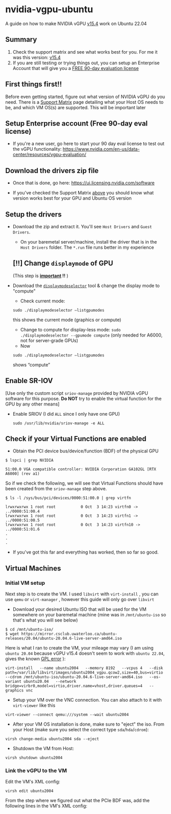 # nvidia-vgpu-ubuntu

A guide on how to make NVIDIA vGPU [v15.4](https://docs.nvidia.com/vgpu/15.0/) work on Ubuntu 22.04

## Summary
1) Check the support matrix and see what works best for you. For me it was this version: [v15.4](https://docs.nvidia.com/vgpu/15.0/product-support-matrix/index.html#abstract__ubuntu)
2) If you are still testing or trying things out, you can setup an Enterprise Account that will give you a [FREE 90-day evaluation license](https://www.nvidia.com/en-us/data-center/resources/vgpu-evaluation/)
## First things first!!
Before even getting started, figure out what version of NVIDIA vGPU do you need. There is a [Support Matrix](https://docs.nvidia.com/vgpu/15.0/product-support-matrix/index.html#abstract__ubuntu) page detailing what your Host OS needs to be, and which VM OS(s) are supported. This will be important later

## Setup Enterprise account (**Free** 90-day eval license)
- If you're a new user, go here to start your 90 day eval license to test out the vGPU functionality: https://www.nvidia.com/en-us/data-center/resources/vgpu-evaluation/

## Download the drivers zip file
- Once that is done, go here: https://ui.licensing.nvidia.com/software

- If you've checked the Support Matrix [above](#first-things-first) you should know what version works best for your GPU and Ubuntu OS version

## Setup the drivers
- Download the zip and extract it. You'll see `Host Drivers` and `Guest Drivers`.
  - On your baremetal server/machine, install the driver that is in the `Host Drivers` folder. The `*.run` file runs better in my experience
  
  ## [!!] Change `displaymode` of GPU
  (This step is <ins>**important</ins> !!** )
- Download the [`displaymodeselector`](https://developer.nvidia.com/displaymodeselector) tool & change the display mode to "compute"
        
    - Check current mode: 
    ```
    sudo ./displaymodeselector —listgpumodes
    ``` 
    this shows the current mode (graphics or compute)
    - Change to compute for display-less mode: `sudo ./displaymodeselector --gpumode compute` (only needed for A6000, not for server-grade GPUs)
    - Now 
    ```
    sudo ./displaymodeselector —listgpumodes
    ```
     shows “compute”

## Enable SR-IOV
[Use only the custom script `sriov-manage` provided by NVIDIA vGPU software for this purpose. **Do NOT** try to enable the virtual function for the GPU by any other means]
- Enable SRIOV (I did `ALL` since I only have one GPU) 
    ```
    sudo /usr/lib/nvidia/sriov-manage -e ALL
    ```

## Check if your Virtual Functions are enabled
- Obtain the PCI device bus/device/function (BDF) of the physical GPU
```
$ lspci | grep NVIDIA

51:00.0 VGA compatible controller: NVIDIA Corporation GA102GL [RTX A6000] (rev a1)
``` 
So if we check the following, we will see that Virtual Functions should have been created from the `sriov-manage` step above.

```
$ ls -l /sys/bus/pci/devices/0000:51:00.0 | grep virtfn

lrwxrwxrwx 1 root root           0 Oct  3 14:23 virtfn0 -> ../0000:51:00.4
lrwxrwxrwx 1 root root           0 Oct  3 14:23 virtfn1 -> ../0000:51:00.5
lrwxrwxrwx 1 root root           0 Oct  3 14:23 virtfn10 -> ../0000:51:01.6
.
.
.
```

- If you've got this far and everything has worked, then so far so good.

## Virtual Machines
### Initial VM setup
Next step is to create the VM. I used `libvirt` with `virt-install` , you can use `qemu` or `virt-manager` , however this guide will only go over `libvirt`

- Download your desired Ubuntu ISO that will be used for the VM somewhere on your baremetal machine (mine was in `/mnt/ubuntu-iso` so that's what you will see below)
```
$ cd /mnt/ubuntu-iso/
$ wget https://mirror.csclub.uwaterloo.ca/ubuntu-releases/20.04/ubuntu-20.04.6-live-server-amd64.iso
```
Here is what I ran to create the VM, your mileage may vary (I am using `ubuntu 20.04` because vGPU v15.4 doesn't seem to work with `ubuntu 22.04`, gives the known [GPL error](https://www.cs.toronto.edu/~jhancock/wlog/?p=328) ):

```
virt-install   --name ubuntu2004   --memory 8192   --vcpus 4   --disk path=/var/lib/libvirt/images/ubuntu2004_vgpu.qcow2,size=40,bus=virtio   --cdrom /mnt/ubuntu-iso/ubuntu-20.04.6-live-server-amd64.iso   --os-variant ubuntu20.04   --network bridge=virbr0,model=virtio,driver.name=vhost,driver.queues=4   --graphics vnc
```

- Setup your VM over the VNC connection. You can also attach to it with `virt-viewer` like this 
```
virt-viewer --connect qemu:///system --wait ubuntu2004
```

- After your VM OS installation is done, make sure to "eject" the iso. From your Host (make sure you select the correct type `sda`/`hda`/`cdrom`):
```
virsh change-media ubuntu2004 sda --eject
```

- Shutdown the VM from Host:
```
virsh shutdown ubuntu2004
```
### Link the vGPU to the VM
Edit the VM's XML config:
```
virsh edit ubuntu2004
```
From the step where we figured out what the PCIe BDF was, add the following lines in the VM's XML config:
```

```
